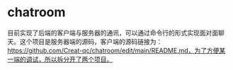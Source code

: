 # chatroom
目前实现了后端的客户端与服务器的通讯，可以通过命令行的形式实现面对面聊天。这个项目是服务器端的源码，客户端的源码链接为：https://github.com/Creat-qc/chatroom/edit/main/README.md，为了方便某一端的调试，所以拆分开了两个项目。
